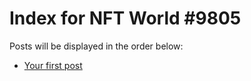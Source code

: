 # Index for NFT World #9805
Posts will be displayed in the order below:

- [Your first post](./001-first.md)

